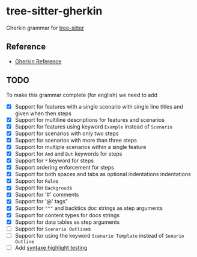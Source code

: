 # tree-sitter-gherkin

Gherkin grammar for [tree-sitter](https://github.com/tree-sitter/tree-sitter)

## Reference

- [Gherkin Reference](https://cucumber.io/docs/gherkin/reference/)

## TODO

To make this grammar complete (for english) we need to add

- [x] Support for features with a single scenario with single line titles and given when then steps
- [x] Support for multiline descriptions for features and scenarios
- [x] Support for features using keyword `Example` instead of `Scenario`
- [x] Support for scenarios with only two steps
- [x] Support for scenarios with more than three steps
- [x] Support for multiple scenarios within a single feature
- [x] Support for `And` and `But` keywords for steps
- [x] Support for `*` keyword for steps
- [x] Support ordering enforcement for steps
- [x] Support for both spaces and tabs as optional indentations indentations
- [x] Support for `Rule`s
- [x] Support for `Backgroud`s
- [x] Support for '#' comments
- [x] Support for '@' tags"
- [x] Support for `"""` and backtics doc strings as step arguments
- [x] Support for content types for docs strings
- [x] Support for data tables as step arguments
- [ ] Support for `Scenario Outline`s
- [ ] Support for using the keyword `Scenario Template` instead of `Senario Outline`
- [ ] Add [syntaxe highlight testing](https://tree-sitter.github.io/tree-sitter/syntax-highlighting#unit-testing)